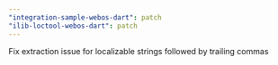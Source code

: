 ```yaml
---
"integration-sample-webos-dart": patch
"ilib-loctool-webos-dart": patch
---
```


Fix extraction issue for localizable strings followed by trailing commas
